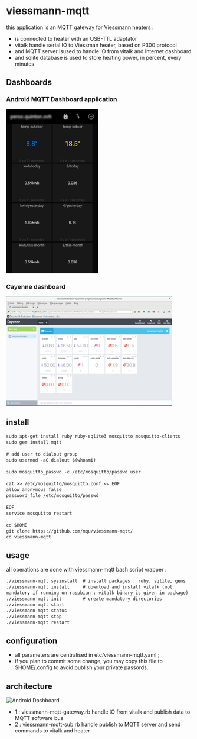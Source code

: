 # viessmann-mqtt

this application is an MQTT gateway for Viessmann heaters :
* is connected to heater with an USB-TTL adaptator
* vitalk handle serial IO to Viessman heater, based on P300 protocol
* and MQTT server isused to handle IO from vitalk and Internet dashboard
* and sqlite database is used to store heating power, in percent, every minutes


## Dashboards
### Android MQTT Dashboard application

<img src="./docs/android-mqtt-dashboard.png" alt="Android Dashboard" width=250 />

### Cayenne dashboard

<img src="./docs/cayenne-dashboard-viessmann-heater.png" alt="Cayenne Dashboard" width=450 />

## install

    sudo apt-get install ruby ruby-sqlite3 mosquitto mosquitto-clients
    sudo gem install mqtt
    
    # add user to dialout group
    sudo usermod -aG dialout $(whoami)
    
    sudo mosquitto_passwd -c /etc/mosquitto/passwd user
    
    cat >> /etc/mosquitto/mosquitto.conf << EOF
    allow_anonymous false
    password_file /etc/mosquitto/passwd
    
    EOF
    service mosquitto restart
    
    cd $HOME
    git clone https://github.com/mqu/viessmann-mqtt/
    cd viessmann-mqtt


## usage

all operations are done with viessmann-mqtt bash script vrapper :
    
    ./viessmann-mqtt sysinstall  # install packages : ruby, sqlite, gems
    ./viessmann-mqtt install     # download and install vitalk (not mandatory if running on raspbian : vitalk binary is given in package) 
    ./viessmann-mqtt init        # create mandatory directories
    ./viessmann-mqtt start
    ./viessmann-mqtt status
    ./viessmann-mqtt stop
    ./viessmann-mqtt restart

## configuration

* all parameters are centralised in etc/viessmann-mqtt.yaml ; 
* if you plan to commit some change, you may copy this file to $HOME/.config to avoid publish your private passords.


## architecture

<img src="https://raw.githubusercontent.com/mqu/viessmann-mqtt/master/docs/viessmann-mqtt-architecture.png" alt="Android Dashboard" width=450 />

* 1 : viessmann-mqtt-gateway.rb handle IO from vitalk and publish data to MQTT software bus
* 2 : viessmann-mqtt-sub.rb handle publish to MQTT server and send commands to vitalk and heater



